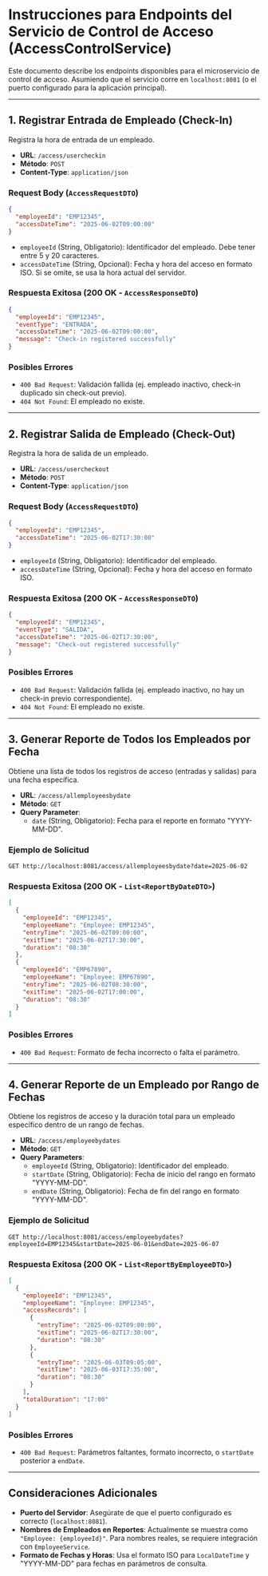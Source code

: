 # Instrucciones para Endpoints del Servicio de Control de Acceso (AccessControlService)

Este documento describe los endpoints disponibles para el microservicio de control de acceso. Asumiendo que el servicio corre en `localhost:8081` (o el puerto configurado para la aplicación principal).

---

## 1. Registrar Entrada de Empleado (Check-In)

Registra la hora de entrada de un empleado.

- **URL**: `/access/usercheckin`
- **Método**: `POST`
- **Content-Type**: `application/json`

### Request Body (`AccessRequestDTO`)

```json
{
  "employeeId": "EMP12345",
  "accessDateTime": "2025-06-02T09:00:00"
}
```

- `employeeId` (String, Obligatorio): Identificador del empleado. Debe tener entre 5 y 20 caracteres.
- `accessDateTime` (String, Opcional): Fecha y hora del acceso en formato ISO. Si se omite, se usa la hora actual del servidor.

### Respuesta Exitosa (200 OK - `AccessResponseDTO`)

```json
{
  "employeeId": "EMP12345",
  "eventType": "ENTRADA",
  "accessDateTime": "2025-06-02T09:00:00",
  "message": "Check-in registered successfully"
}
```

### Posibles Errores

- `400 Bad Request`: Validación fallida (ej. empleado inactivo, check-in duplicado sin check-out previo).
- `404 Not Found`: El empleado no existe.

---

## 2. Registrar Salida de Empleado (Check-Out)

Registra la hora de salida de un empleado.

- **URL**: `/access/usercheckout`
- **Método**: `POST`
- **Content-Type**: `application/json`

### Request Body (`AccessRequestDTO`)

```json
{
  "employeeId": "EMP12345",
  "accessDateTime": "2025-06-02T17:30:00"
}
```

- `employeeId` (String, Obligatorio): Identificador del empleado.
- `accessDateTime` (String, Opcional): Fecha y hora del acceso en formato ISO.

### Respuesta Exitosa (200 OK - `AccessResponseDTO`)

```json
{
  "employeeId": "EMP12345",
  "eventType": "SALIDA",
  "accessDateTime": "2025-06-02T17:30:00",
  "message": "Check-out registered successfully"
}
```

### Posibles Errores

- `400 Bad Request`: Validación fallida (ej. empleado inactivo, no hay un check-in previo correspondiente).
- `404 Not Found`: El empleado no existe.

---

## 3. Generar Reporte de Todos los Empleados por Fecha

Obtiene una lista de todos los registros de acceso (entradas y salidas) para una fecha específica.

- **URL**: `/access/allemployeesbydate`
- **Método**: `GET`
- **Query Parameter**:
  - `date` (String, Obligatorio): Fecha para el reporte en formato "YYYY-MM-DD".

### Ejemplo de Solicitud

`GET http://localhost:8081/access/allemployeesbydate?date=2025-06-02`

### Respuesta Exitosa (200 OK - `List<ReportByDateDTO>`)

```json
[
  {
    "employeeId": "EMP12345",
    "employeeName": "Employee: EMP12345",
    "entryTime": "2025-06-02T09:00:00",
    "exitTime": "2025-06-02T17:30:00",
    "duration": "08:30"
  },
  {
    "employeeId": "EMP67890",
    "employeeName": "Employee: EMP67890",
    "entryTime": "2025-06-02T08:30:00",
    "exitTime": "2025-06-02T17:00:00",
    "duration": "08:30"
  }
]
```

### Posibles Errores

- `400 Bad Request`: Formato de fecha incorrecto o falta el parámetro.

---

## 4. Generar Reporte de un Empleado por Rango de Fechas

Obtiene los registros de acceso y la duración total para un empleado específico dentro de un rango de fechas.

- **URL**: `/access/employeebydates`
- **Método**: `GET`
- **Query Parameters**:
  - `employeeId` (String, Obligatorio): Identificador del empleado.
  - `startDate` (String, Obligatorio): Fecha de inicio del rango en formato "YYYY-MM-DD".
  - `endDate` (String, Obligatorio): Fecha de fin del rango en formato "YYYY-MM-DD".

### Ejemplo de Solicitud

`GET http://localhost:8081/access/employeebydates?employeeId=EMP12345&startDate=2025-06-01&endDate=2025-06-07`

### Respuesta Exitosa (200 OK - `List<ReportByEmployeeDTO>`)

```json
[
  {
    "employeeId": "EMP12345",
    "employeeName": "Employee: EMP12345",
    "accessRecords": [
      {
        "entryTime": "2025-06-02T09:00:00",
        "exitTime": "2025-06-02T17:30:00",
        "duration": "08:30"
      },
      {
        "entryTime": "2025-06-03T09:05:00",
        "exitTime": "2025-06-03T17:35:00",
        "duration": "08:30"
      }
    ],
    "totalDuration": "17:00"
  }
]
```

### Posibles Errores

- `400 Bad Request`: Parámetros faltantes, formato incorrecto, o `startDate` posterior a `endDate`.

---

## Consideraciones Adicionales

- **Puerto del Servidor**: Asegúrate de que el puerto configurado es correcto (`localhost:8081`).
- **Nombres de Empleados en Reportes**: Actualmente se muestra como `"Employee: {employeeId}"`. Para nombres reales, se requiere integración con `EmployeeService`.
- **Formato de Fechas y Horas**: Usa el formato ISO para `LocalDateTime` y "YYYY-MM-DD" para fechas en parámetros de consulta.